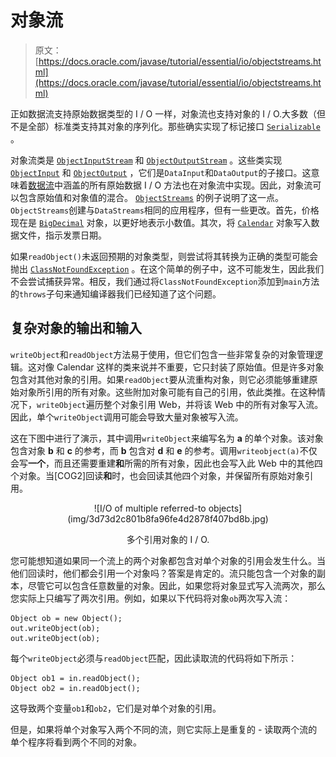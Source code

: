 # 对象流

> 原文： [https://docs.oracle.com/javase/tutorial/essential/io/objectstreams.html](https://docs.oracle.com/javase/tutorial/essential/io/objectstreams.html)

正如数据流支持原始数据类型的 I / O 一样，对象流也支持对象的 I / O.大多数（但不是全部）标准类支持其对象的序列化。那些确实实现了标记接口 [`Serializable`](https://docs.oracle.com/javase/8/docs/api/java/io/Serializable.html) 。

对象流类是 [`ObjectInputStream`](https://docs.oracle.com/javase/8/docs/api/java/io/ObjectInputStream.html) 和 [`ObjectOutputStream`](https://docs.oracle.com/javase/8/docs/api/java/io/ObjectOutputStream.html) 。这些类实现 [`ObjectInput`](https://docs.oracle.com/javase/8/docs/api/java/io/ObjectInput.html) 和 [`ObjectOutput`](https://docs.oracle.com/javase/8/docs/api/java/io/ObjectOutput.html) ，它们是`DataInput`和`DataOutput`的子接口。这意味着[数据流](datastreams.html)中涵盖的所有原始数据 I / O 方法也在对象流中实现。因此，对象流可以包含原始值和对象值的混合。 [`ObjectStreams`](examples/ObjectStreams.java) 的例子说明了这一点。 `ObjectStreams`创建与`DataStreams`相同的应用程序，但有一些更改。首先，价格现在是 [`BigDecimal`](https://docs.oracle.com/javase/8/docs/api/java/math/BigDecimal.html) 对象，以更好地表示小数值。其次，将 [`Calendar`](https://docs.oracle.com/javase/8/docs/api/java/util/Calendar.html) 对象写入数据文件，指示发票日期。

如果`readObject()`未返回预期的对象类型，则尝试将其转换为正确的类型可能会抛出 [`ClassNotFoundException`](https://docs.oracle.com/javase/8/docs/api/java/lang/ClassNotFoundException.html) 。在这个简单的例子中，这不可能发生，因此我们不会尝试捕获异常。相反，我们通过将`ClassNotFoundException`添加到`main`方法的`throws`子句来通知编译器我们已经知道了这个问题。

## 复杂对象的输出和输入

`writeObject`和`readObject`方法易于使用，但它们包含一些非常复杂的对象管理逻辑。这对像 Calendar 这样的类来说并不重要，它只封装了原始值。但是许多对象包含对其他对象的引用。如果`readObject`要从流重构对象，则它必须能够重建原始对象所引用的所有对象。这些附加对象可能有自己的引用，依此类推。在这种情况下，`writeObject`遍历整个对象引用 Web，并将该 Web 中的所有对象写入流。因此，单个`writeObject`调用可能会导致大量对象被写入流。

这在下图中进行了演示，其中调用`writeObject`来编写名为 **a** 的单个对象。该对象包含对象 **b** 和 **c** 的参考，而 **b** 包含对 **d** 和 **e** 的参考。调用`writeobject(a)`不仅会写**一个**，而且还需要重建**和**所需的所有对象，因此也会写入此 Web 中的其他四个对象。当[COG2]回读**和**时，也会回读其他四个对象，并保留所有原始对象引用。

<center>![I/O of multiple referred-to objects](img/3d73d2c801b8fa96fe4d2878f407bd8b.jpg)

多个引用对象的 I / O.

</center>

您可能想知道如果同一个流上的两个对象都包含对单个对象的引用会发生什么。当他们回读时，他们都会引用一个对象吗？答案是肯定的。流只能包含一个对象的副本，尽管它可以包含任意数量的对象。因此，如果您将对象显式写入流两次，那么您实际上只编写了两次引用。例如，如果以下代码将对象`ob`两次写入流：

```
Object ob = new Object();
out.writeObject(ob);
out.writeObject(ob);

```

每个`writeObject`必须与`readObject`匹配，因此读取流的代码将如下所示：

```
Object ob1 = in.readObject();
Object ob2 = in.readObject();

```

这导致两个变量`ob1`和`ob2`，它们是对单个对象的引用。

但是，如果将单个对象写入两个不同的流，则它实际上是重复的 - 读取两个流的单个程序将看到两个不同的对象。